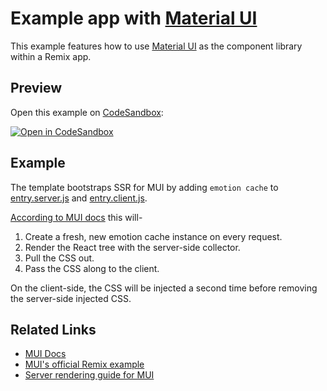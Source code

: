 # Example app with [Material UI](https://mui.com/)

This example features how to use [Material UI](https://mui.com/) as the component library within a Remix app.

## Preview

Open this example on [CodeSandbox](https://codesandbox.com):

[![Open in CodeSandbox](https://codesandbox.io/static/img/play-codesandbox.svg)](https://codesandbox.io/s/github/remix-run/examples/tree/main/material-ui)

## Example

The template bootstraps SSR for MUI by adding `emotion cache` to [entry.server.js](./app/entry.server.js#23) and [entry.client.js](./app/entry.client.js#30).

[According to MUI docs](https://mui.com/material-ui/guides/server-rendering/#mui-on-the-server) this will-

1. Create a fresh, new emotion cache instance on every request.
2. Render the React tree with the server-side collector.
3. Pull the CSS out.
4. Pass the CSS along to the client.

On the client-side, the CSS will be injected a second time before removing the server-side injected CSS.

## Related Links

- [MUI Docs](https://mui.com/)
- [MUI's official Remix example](https://github.com/secretshardul/material-ui/tree/master/examples/remix-with-typescript)
- [Server rendering guide for MUI](https://mui.com/material-ui/guides/server-rendering/)
